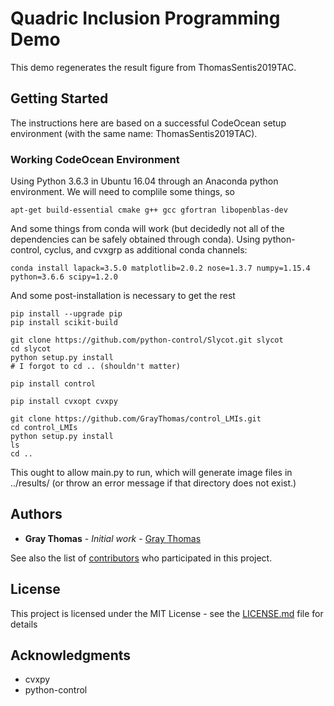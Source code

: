 # Quadric Inclusion Programming Demo

This demo regenerates the result figure from ThomasSentis2019TAC.

## Getting Started

The instructions here are based on a successful CodeOcean setup environment (with the same name: ThomasSentis2019TAC).

### Working CodeOcean Environment

Using Python 3.6.3 in Ubuntu 16.04 through an Anaconda python environment.
We will need to complile some things, so
```
apt-get build-essential cmake g++ gcc gfortran libopenblas-dev
```
And some things from conda will work (but decidedly not all of the dependencies can be safely obtained through conda).
Using python-control, cyclus, and cvxgrp as additional conda channels:
```
conda install lapack=3.5.0 matplotlib=2.0.2 nose=1.3.7 numpy=1.15.4 python=3.6.6 scipy=1.2.0
```
And some post-installation is necessary to get the rest
```
pip install --upgrade pip
pip install scikit-build

git clone https://github.com/python-control/Slycot.git slycot
cd slycot
python setup.py install 
# I forgot to cd .. (shouldn't matter)

pip install control

pip install cvxopt cvxpy

git clone https://github.com/GrayThomas/control_LMIs.git
cd control_LMIs
python setup.py install
ls
cd ..
```

This ought to allow main.py to run, which will generate image files in ../results/ (or throw an error message if that directory does not exist.)


## Authors

* **Gray Thomas** - *Initial work* - [Gray Thomas](https://github.com/graythomas)

See also the list of [contributors](https://github.com/GrayThomas/ThomasSentis2019TAC/graphs/contributors) who participated in this project.

## License

This project is licensed under the MIT License - see the [LICENSE.md](LICENSE.md) file for details

## Acknowledgments

* cvxpy
* python-control